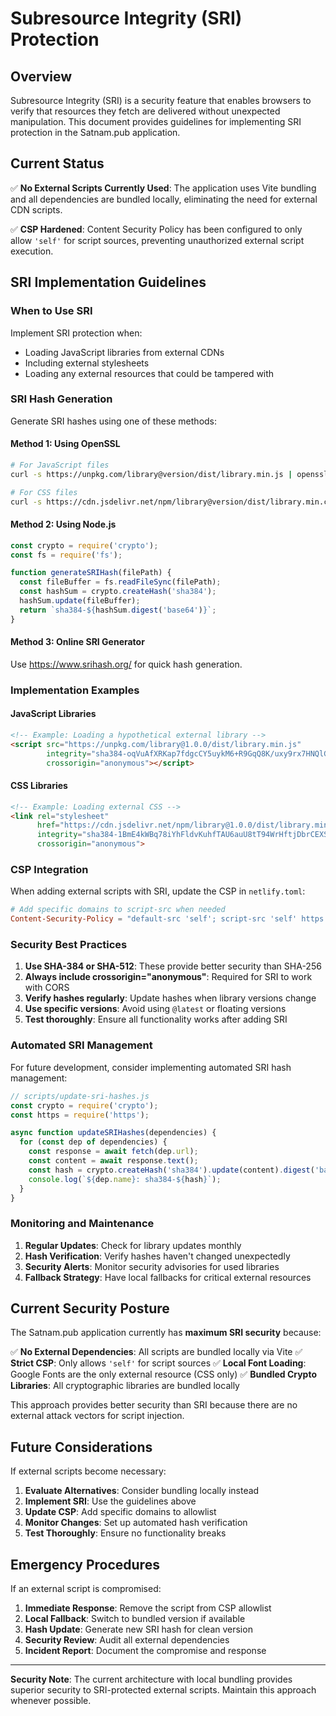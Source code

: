# Subresource Integrity (SRI) Protection

## Overview

Subresource Integrity (SRI) is a security feature that enables browsers to verify that resources they fetch are delivered without unexpected manipulation. This document provides guidelines for implementing SRI protection in the Satnam.pub application.

## Current Status

✅ **No External Scripts Currently Used**: The application uses Vite bundling and all dependencies are bundled locally, eliminating the need for external CDN scripts.

✅ **CSP Hardened**: Content Security Policy has been configured to only allow `'self'` for script sources, preventing unauthorized external script execution.

## SRI Implementation Guidelines

### When to Use SRI

Implement SRI protection when:
- Loading JavaScript libraries from external CDNs
- Including external stylesheets
- Loading any external resources that could be tampered with

### SRI Hash Generation

Generate SRI hashes using one of these methods:

#### Method 1: Using OpenSSL
```bash
# For JavaScript files
curl -s https://unpkg.com/library@version/dist/library.min.js | openssl dgst -sha384 -binary | openssl base64 -A

# For CSS files
curl -s https://cdn.jsdelivr.net/npm/library@version/dist/library.min.css | openssl dgst -sha384 -binary | openssl base64 -A
```

#### Method 2: Using Node.js
```javascript
const crypto = require('crypto');
const fs = require('fs');

function generateSRIHash(filePath) {
  const fileBuffer = fs.readFileSync(filePath);
  const hashSum = crypto.createHash('sha384');
  hashSum.update(fileBuffer);
  return `sha384-${hashSum.digest('base64')}`;
}
```

#### Method 3: Online SRI Generator
Use https://www.srihash.org/ for quick hash generation.

### Implementation Examples

#### JavaScript Libraries
```html
<!-- Example: Loading a hypothetical external library -->
<script src="https://unpkg.com/library@1.0.0/dist/library.min.js"
        integrity="sha384-oqVuAfXRKap7fdgcCY5uykM6+R9GqQ8K/uxy9rx7HNQlGYl1kPzQho1wx4JwY8wC"
        crossorigin="anonymous"></script>
```

#### CSS Libraries
```html
<!-- Example: Loading external CSS -->
<link rel="stylesheet" 
      href="https://cdn.jsdelivr.net/npm/library@1.0.0/dist/library.min.css"
      integrity="sha384-1BmE4kWBq78iYhFldvKuhfTAU6auU8tT94WrHftjDbrCEXSU1oBoqyl2QvZ6jIW3"
      crossorigin="anonymous">
```

### CSP Integration

When adding external scripts with SRI, update the CSP in `netlify.toml`:

```toml
# Add specific domains to script-src when needed
Content-Security-Policy = "default-src 'self'; script-src 'self' https://unpkg.com https://cdn.jsdelivr.net; ..."
```

### Security Best Practices

1. **Use SHA-384 or SHA-512**: These provide better security than SHA-256
2. **Always include crossorigin="anonymous"**: Required for SRI to work with CORS
3. **Verify hashes regularly**: Update hashes when library versions change
4. **Use specific versions**: Avoid using `@latest` or floating versions
5. **Test thoroughly**: Ensure all functionality works after adding SRI

### Automated SRI Management

For future development, consider implementing automated SRI hash management:

```javascript
// scripts/update-sri-hashes.js
const crypto = require('crypto');
const https = require('https');

async function updateSRIHashes(dependencies) {
  for (const dep of dependencies) {
    const response = await fetch(dep.url);
    const content = await response.text();
    const hash = crypto.createHash('sha384').update(content).digest('base64');
    console.log(`${dep.name}: sha384-${hash}`);
  }
}
```

### Monitoring and Maintenance

1. **Regular Updates**: Check for library updates monthly
2. **Hash Verification**: Verify hashes haven't changed unexpectedly
3. **Security Alerts**: Monitor security advisories for used libraries
4. **Fallback Strategy**: Have local fallbacks for critical external resources

## Current Security Posture

The Satnam.pub application currently has **maximum SRI security** because:

✅ **No External Dependencies**: All scripts are bundled locally via Vite
✅ **Strict CSP**: Only allows `'self'` for script sources
✅ **Local Font Loading**: Google Fonts are the only external resource (CSS only)
✅ **Bundled Crypto Libraries**: All cryptographic libraries are bundled locally

This approach provides better security than SRI because there are no external attack vectors for script injection.

## Future Considerations

If external scripts become necessary:

1. **Evaluate Alternatives**: Consider bundling locally instead
2. **Implement SRI**: Use the guidelines above
3. **Update CSP**: Add specific domains to allowlist
4. **Monitor Changes**: Set up automated hash verification
5. **Test Thoroughly**: Ensure no functionality breaks

## Emergency Procedures

If an external script is compromised:

1. **Immediate Response**: Remove the script from CSP allowlist
2. **Local Fallback**: Switch to bundled version if available
3. **Hash Update**: Generate new SRI hash for clean version
4. **Security Review**: Audit all external dependencies
5. **Incident Report**: Document the compromise and response

---

**Security Note**: The current architecture with local bundling provides superior security to SRI-protected external scripts. Maintain this approach whenever possible.
